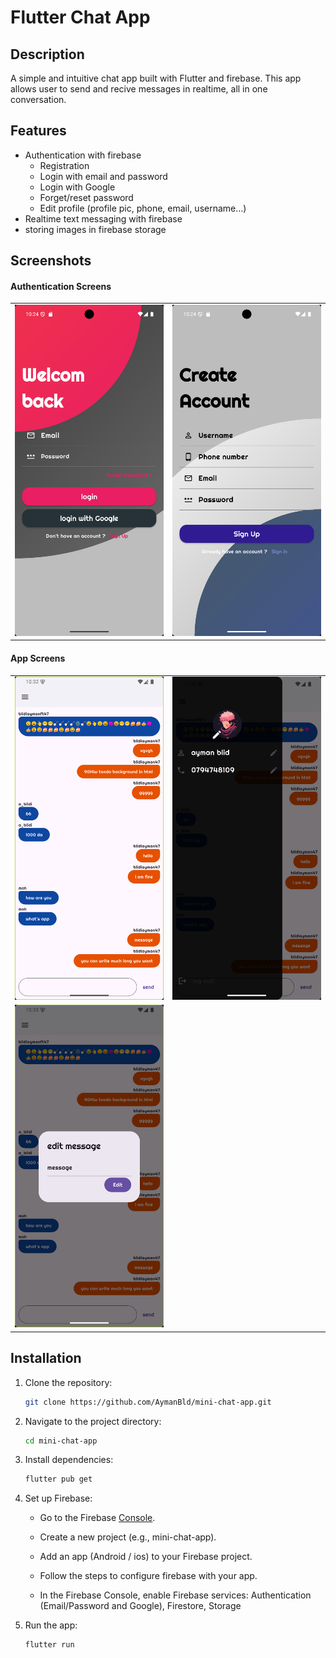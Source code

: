 # Flutter Chat App

## Description
A simple and intuitive chat app built with Flutter and firebase. This app allows user to send and recive messages in realtime, all in one conversation.

## Features
- Authentication with firebase
    - Registration
    - Login with email and password
    - Login with Google
    - Forget/reset password
    - Edit profile (profile pic, phone, email, username...)
- Realtime text messaging with firebase
- storing images in firebase storage

## Screenshots
<table>
<h4>Authentication Screens</h4>
  <tr>
    <td><img src="screenshots/login.png" alt="Login Screen"/></td>
    <td><img src="screenshots/signup.png" alt="Registration Screen"/></td>
  </tr>
</table>
<table>
<h4>App Screens</h4>
  <tr>
    <td><img src="screenshots/conversation.png" alt="conversation Screen"/></td>
    <td><img src="screenshots/profile.png" alt="Profile drawer"/></td>
  </tr>
  <tr>
    <td><img src="screenshots/edit.png" alt="Edit dialogue"/></td>
  </tr>
</table>

## Installation
1. Clone the repository:
   ```bash
   git clone https://github.com/AymanBld/mini-chat-app.git
2. Navigate to the project directory:
   ```bash
   cd mini-chat-app
3. Install dependencies:
   ```bash
   flutter pub get
4. Set up Firebase:

    - Go to the Firebase [Console](https://console.firebase.google.com/).
    
    - Create a new project (e.g., mini-chat-app).
    
    - Add an app (Android / ios) to your Firebase project.
    
    - Follow the steps to configure firebase with your app.
                
    - In the Firebase Console, enable Firebase services: Authentication (Email/Password and Google), Firestore, Storage

5. Run the app: 
   ```bash
   flutter run
